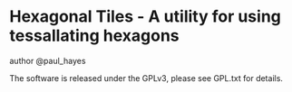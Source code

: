 Hexagonal Tiles - A utility for using tessallating hexagons
==================================================

author @paul_hayes

The software is released under the GPLv3, please see GPL.txt for details.

